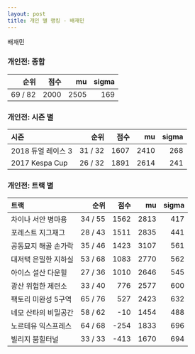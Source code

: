 ```yaml
---
layout: post
title: 개인 별 랭킹 - 배재민
---
```


배재민

### 개인전: 종합

| 순위 | 점수 | mu | sigma |
|---:|---:|---:|---:|
| 69 / 82 | 2000 | 2505 | 169 |

### 개인전: 시즌 별

| 시즌 | 순위 | 점수 | mu | sigma |
|:---|---:|---:|---:|---:|
| 2018 듀얼 레이스 3 | 31 / 32 | 1607 | 2410 | 268 |
| 2017 Kespa Cup | 26 / 32 | 1891 | 2614 | 241 |

### 개인전: 트랙 별

| 트랙 | 순위 | 점수 | mu | sigma |
|:---|---:|---:|---:|---:|
| 차이나 서안 병마용 | 34 / 55 | 1562 | 2813 | 417 |
| 포레스트 지그재그 | 28 / 43 | 1511 | 2835 | 441 |
| 공동묘지 해골 손가락 | 35 / 46 | 1423 | 3107 | 561 |
| 대저택 은밀한 지하실 | 53 / 68 | 1083 | 2770 | 562 |
| 아이스 설산 다운힐 | 27 / 36 | 1010 | 2646 | 545 |
| 광산 위험한 제련소 | 33 / 40 | 776 | 2577 | 600 |
| 팩토리 미완성 5구역 | 65 / 76 | 527 | 2423 | 632 |
| 네모 산타의 비밀공간 | 58 / 62 | -10 | 1454 | 488 |
| 노르테유 익스프레스 | 64 / 68 | -254 | 1833 | 696 |
| 빌리지 붐힐터널 | 33 / 33 | -413 | 1670 | 694 |
